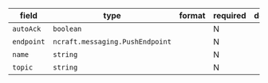| field | type | format | required | default | description |
|---|---|---|---|---|---|
| `autoAck` | `boolean` |  | N |  |
| `endpoint` | `ncraft.messaging.PushEndpoint` |  | N |  |  |
| `name` | `string` |  | N |  |
| `topic` | `string` |  | N |  |
